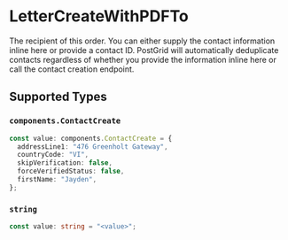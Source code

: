 # LetterCreateWithPDFTo

The recipient of this order. You can either supply the contact information inline here or provide a contact ID. PostGrid will automatically deduplicate contacts regardless of whether you provide the information inline here or call the contact creation endpoint.


## Supported Types

### `components.ContactCreate`

```typescript
const value: components.ContactCreate = {
  addressLine1: "476 Greenholt Gateway",
  countryCode: "VI",
  skipVerification: false,
  forceVerifiedStatus: false,
  firstName: "Jayden",
};
```

### `string`

```typescript
const value: string = "<value>";
```

